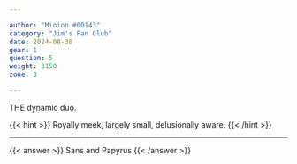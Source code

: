 ```yaml
---

author: "Minion #00143"
category: "Jim's Fan Club"
date: 2024-08-30
gear: 1
question: 5
weight: 3150
zone: 3

---
```


THE dynamic duo.

{{< hint >}} Royally meek, largely small, delusionally aware. {{< /hint >}}

---

{{< answer >}} Sans and Papyrus {{< /answer >}}

